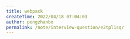 ```yaml
---
title: webpack
createTime: 2022/04/18 07:04:03
author: pengzhanbo
permalink: /note/interview-question/e2tpl1sq/
---
```

